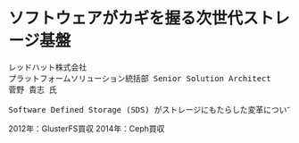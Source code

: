# ソフトウェアがカギを握る次世代ストレージ基盤

<pre>
レッドハット株式会社
プラットフォームソリューション統括部 Senior Solution Architect
菅野 貴志 氏

Software Defined Storage (SDS) がストレージにもたらした変革について説明します。この変革が ITシステムおよびユーザーに何をもたらすのか、Red Hatはどのように関与しお客様へ付加価値を提供していくのか、ユーザー事例の紹介も交えながら、解説していきます。
</pre>

2012年：GlusterFS買収
2014年：Ceph買収
